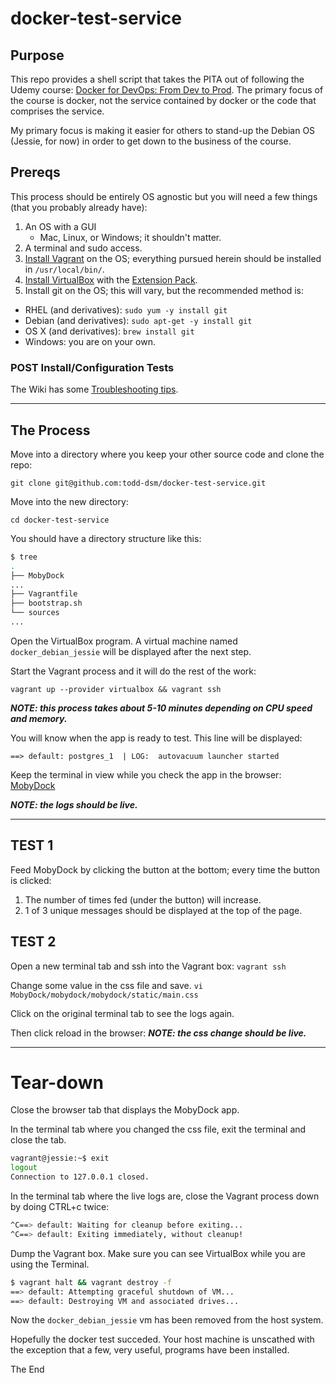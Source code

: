 # docker-test-service

## Purpose
This repo provides a shell script that takes the PITA out of following the Udemy course: [Docker for DevOps: From Dev to Prod][1]. The primary focus of the course is docker, not the service contained by docker or the code that comprises the service.

My primary focus is making it easier for others to stand-up the Debian OS (Jessie, for now) in order to get down to the business of the course.

## Prereqs
This process should be entirely OS agnostic but you will need a few things (that you probably already have):

1. An OS with a GUI
    * Mac, Linux, or Windows; it shouldn't matter.
2. A terminal and sudo access.
3. [Install Vagrant][2] on the OS; everything pursued herein should be installed in `/usr/local/bin/`.
3. [Install VirtualBox][3] with the [Extension Pack][4].
4. Install git on the OS; this will vary, but the recommended method is:
  * RHEL (and derivatives): `sudo yum -y install git`
  * Debian (and derivatives): `sudo apt-get -y install git`
  * OS X (and derivatives): `brew install git`
  * Windows: you are on your own.

### POST Install/Configuration Tests
The Wiki has some [Troubleshooting tips][5].

---

## The Process
Move into a directory where you keep your other source code and clone the repo:

`git clone git@github.com:todd-dsm/docker-test-service.git`

Move into the new directory:

`cd docker-test-service`

You should have a directory structure like this:
```bash
$ tree
.
├── MobyDock
...
├── Vagrantfile
├── bootstrap.sh
└── sources
...
```

Open the VirtualBox program. A virtual machine named `docker_debian_jessie` will be displayed after the next step.

Start the Vagrant process and it will do the rest of the work:

`vagrant up --provider virtualbox && vagrant ssh`

**_NOTE: this process takes about 5-10 minutes depending on CPU speed and memory._**

You will know when the app is ready to test. This line will be displayed:

`==> default: postgres_1  | LOG:  autovacuum launcher started`

Keep the terminal in view while you check the app in the browser: [MobyDock][6]

**_NOTE: the logs should be live._**

---

## TEST 1
Feed MobyDock by clicking the button at the bottom; every time the button is clicked:

1. The number of times fed (under the button) will increase.
2. 1 of 3 unique messages should be displayed at the top of the page.

## TEST 2
Open a new terminal tab and ssh into the Vagrant box:
`vagrant ssh`

Change some value in the css file and save. 
`vi MobyDock/mobydock/mobydock/static/main.css`

Click on the original terminal tab to see the logs again.

Then click reload in the browser:
**_NOTE: the css change should be live._**

---

# Tear-down
Close the browser tab that displays the MobyDock app.

In the terminal tab where you changed the css file, exit the terminal and close the tab.

```bash
vagrant@jessie:~$ exit
logout
Connection to 127.0.0.1 closed.
```

In the terminal tab where the live logs are, close the Vagrant process down by doing CTRL+c twice:

```bash
^C==> default: Waiting for cleanup before exiting...
^C==> default: Exiting immediately, without cleanup!
```

Dump the Vagrant box. Make sure you can see VirtualBox while you are using the Terminal.

```bash
$ vagrant halt && vagrant destroy -f 
==> default: Attempting graceful shutdown of VM...
==> default: Destroying VM and associated drives...
```

Now the `docker_debian_jessie` vm has been removed from the host system.

Hopefully the docker test succeded. Your host machine is unscathed with the exception that a few, very useful, programs have been installed. 

The End

[1]: https://www.udemy.com/the-docker-for-devops-course-from-development-to-production/learn/v4/overview
[2]: https://www.vagrantup.com/downloads.html
[3]: https://www.virtualbox.org/wiki/Downloads
[4]: https://www.youtube.com/watch?v=mwKmxxRbvws&feature=youtu.be&t=25s
[5]: https://github.com/todd-dsm/docker-test-service/wiki/Program-Install-Troubleshooting
[6]: http://localhost:8000/seed
